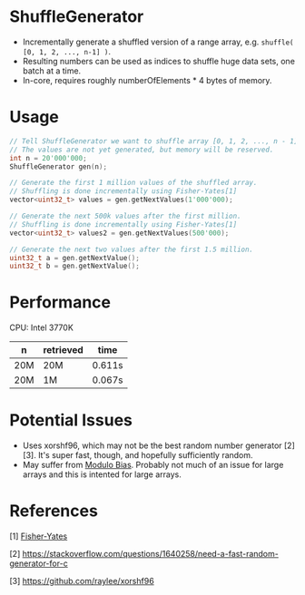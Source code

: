 
# ShuffleGenerator

* Incrementally generate a shuffled version of a range array, e.g. ```shuffle( [0, 1, 2, ..., n-1] )```.
* Resulting numbers can be used as indices to shuffle huge data sets, one batch at a time.
* In-core, requires roughly numberOfElements * 4 bytes of memory.

# Usage

```cpp
// Tell ShuffleGenerator we want to shuffle array [0, 1, 2, ..., n - 1]
// The values are not yet generated, but memory will be reserved.
int n = 20'000'000;
ShuffleGenerator gen(n);

// Generate the first 1 million values of the shuffled array.
// Shuffling is done incrementally using Fisher-Yates[1]
vector<uint32_t> values = gen.getNextValues(1'000'000);

// Generate the next 500k values after the first million.
// Shuffling is done incrementally using Fisher-Yates[1]
vector<uint32_t> values2 = gen.getNextValues(500'000);

// Generate the next two values after the first 1.5 million.
uint32_t a = gen.getNextValue();
uint32_t b = gen.getNextValue();
```

# Performance

CPU: Intel 3770K

| n   | retrieved | time   |
| --- | --------- | ----   |
| 20M | 20M       | 0.611s |
| 20M | 1M        | 0.067s |

# Potential Issues

* Uses xorshf96, which may not be the best random number generator [2][3]. It's super fast, though, and hopefully sufficiently random.
* May suffer from [Modulo Bias](https://en.wikipedia.org/wiki/Fisher%E2%80%93Yates_shuffle#Potential_sources_of_bias). Probably not much of an issue for large arrays and this is intented for large arrays.

# References

[1] [Fisher-Yates](https://en.wikipedia.org/wiki/Fisher%E2%80%93Yates_shuffle)

[2] https://stackoverflow.com/questions/1640258/need-a-fast-random-generator-for-c

[3] https://github.com/raylee/xorshf96


